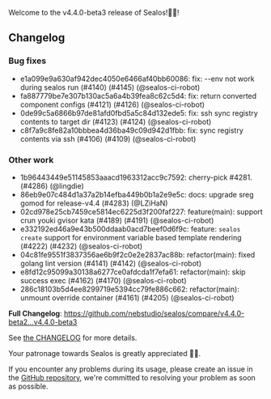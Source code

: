 Welcome to the v4.4.0-beta3 release of Sealos!🎉🎉!



## Changelog
### Bug fixes
* e1a099e9a630af942dec4050e6466af40bb60086: fix: --env not work during sealos run (#4140) (#4145) (@sealos-ci-robot)
* fa887779be7e307b130ac5a6a4b39fea8c62c5d4: fix: return converted component configs (#4121) (#4126) (@sealos-ci-robot)
* 0de99c5a6866b97de81afd0fbd5a5c84d132ede5: fix: ssh sync registry contents to target dir (#4123) (#4124) (@sealos-ci-robot)
* c8f7a9c8fe82a10bbbea4d36ba49c09d942d1fbb: fix: sync registry contents via ssh (#4106) (#4109) (@sealos-ci-robot)
### Other work
* 1b96443449e51145853aaacd1963312acc9c7592: cherry-pick #4281. (#4286) (@lingdie)
* 86eb9e07c484d1a37a2b14efba449b0b1a2e9e5c: docs: upgrade sreg gomod for release-v4.4 (#4283) (@LZiHaN)
* 02cd978e25cb7459ce5814ec6225d3f200faf227: feature(main): support crun youki gvisor kata (#4189) (#4191) (@sealos-ci-robot)
* e332192ed46a9e43b500ddaab0acd7beef0d6f9c: feature: `sealos create` support for environment variable based template rendering (#4222) (#4232) (@sealos-ci-robot)
* 04c81fe9551f3837356ae6b9f2c0e2e2837ac88b: refactor(main): fixed golang lint version (#4141) (#4142) (@sealos-ci-robot)
* e8fd12c95099a30138a6277ce0afdcda1f7efa61: refactor(main): skip success exec (#4162) (#4170) (@sealos-ci-robot)
* 286c18103b5d4ee8299719e5394cc79fe886c662: refactor(main): unmount override container (#4161) (#4205) (@sealos-ci-robot)

**Full Changelog**: https://github.com/nebstudio/sealos/compare/v4.4.0-beta2...v4.4.0-beta3

See [the CHANGELOG](https://github.com/nebstudio/sealos/blob/main/CHANGELOG/CHANGELOG.md) for more details.

Your patronage towards Sealos is greatly appreciated 🎉🎉.

If you encounter any problems during its usage, please create an issue in the [GitHub repository](https://github.com/nebstudio/sealos), we're committed to resolving your problem as soon as possible.
